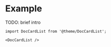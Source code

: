 # Example

TODO: brief intro

```mdx-code-block
import DocCardList from '@theme/DocCardList';

<DocCardList />
```
